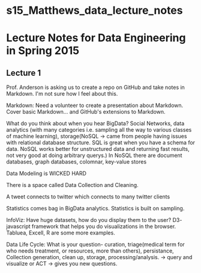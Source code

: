 # s15_Matthews_data_lecture_notes
# Lecture Notes for Data Engineering in Spring 2015

## Lecture 1

Prof. Anderson is asking us to create a repo on GitHub and take notes in Markdown. I'm not sure how I feel about this.

Markdown: Need a volunteer to create a presentation about Markdown. Cover basic Markdown... and GitHub's extensions to Markdown.

What do you think about when you hear BigData? Social Networks, data analytics (with many categories i.e. sampling all the way to various classes of machine learning), storage(NoSQL -> came from people having issues with relational database structure. SQL is great when you have a schema for data. NoSQL works better for unstructured data and returning fast results, not very good at doing arbitrary querys.) In NoSQL there are document databases, graph databases, colomnar, key-value stores

Data Modeling is WICKED HARD

There is a space called Data Collection and Cleaning.

A tweet connects to twitter which connects to many twitter clients

Statistics comes bag in BigData analytics. Statistics is built on sampling.

InfoViz: Have huge datasets, how do you display them to the user? D3- javascript framework that helps you do visualizations in the browser. Tabluea, Excell, R are some more examples.

Data Life Cycle: What is your question- curation, triage(medical term for who needs treatment, or resources, more than others), persistance, Collection generation, clean up, storage, processing/analysis. -> query and visualize or ACT -> gives you new questions.
